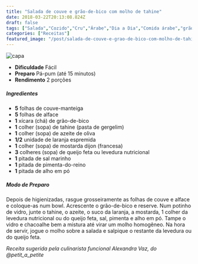 ```yaml
---
title: "Salada de couve e grão-de-bico com molho de tahine"
date: 2018-03-22T20:13:08.824Z
draft: false
tags: ["Salada","Cozido","Cru","Árabe","Dia a Dia","Comida árabe","grão-de-bico","Pratos leves - Saladas","Receitas","Receitas light","Receitas rápidas","Receitas simples e fáceis"]
categories: ["Receitas"]
featured_image: "/post/salada-de-couve-e-grao-de-bico-com-molho-de-tahine.13f68c02.jpeg"
---
```


![capa](/post/salada-de-couve-e-grao-de-bico-com-molho-de-tahine.13f68c02.jpeg)

*   **Dificuldade** Fácil
*   **Preparo** Pá-pum (até 15 minutos)
*   **Rendimento** 2 porções

##### Ingredientes

*   **5** folhas de couve-manteiga
*   **5** folhas de alface
*   **1** xícara (chá) de grão-de-bico
*   **1** colher (sopa) de tahine (pasta de gergelim)
*   **1** colher (sopa) de azeite de oliva
*   **1/2** unidade de laranja espremida
*   **1** colher (sopa) de mostarda dijon (francesa)
*   **3** colheres (sopa) de queijo feta ou levedura nutricional
*   **1** pitada de sal marinho
*   **1** pitada de pimenta-do-reino
*   **1** pitada de alho em pó

##### Modo de Preparo

Depois de higienizadas, rasgue grosseiramente as folhas de couve e alface e coloque-as num bowl. Acrescente o grão-de-bico e reserve. Num potinho de vidro, junte o tahine, o azeite, o suco da laranja, a mostarda, 1 colher da levedura nutricional ou do queijo feta, sal, pimenta e alho em pó. Tampe o vidro e chacoalhe bem a mistura até virar um molho homogêneo. Na hora de servir, jogue o molho sobre a salada e salpique o restante da levedura ou do queijo feta.

_Receita sugerida pela culinarista funcional Alexandra Vaz, do @petit\_a\_petite_
